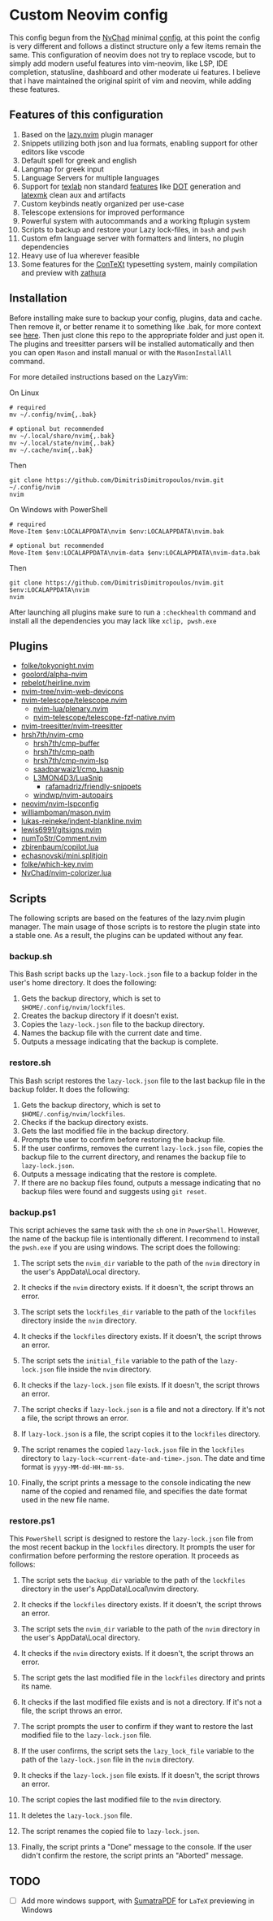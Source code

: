 # Custom Neovim config

This config begun from the [NvChad](https://github.com/NvChad/NvChad) minimal [config](https://github.com/NvChad/basic-config), at this point the config is very different and follows a distinct structure only a few items remain the same. This configuration of neovim does not try to replace vscode, but to simply add modern useful features into vim-neovim, like LSP, IDE completion, statusline, dashboard and other moderate ui features. I believe that i have maintained the original spirit of vim and neovim, while adding these features.

## Features of this configuration

1. Based on the [lazy.nvim](https://github.com/folke/lazy.nvim) plugin manager
2. Snippets utilizing both json and lua formats, enabling support for other editors like vscode
3. Default spell for greek and english
4. Langmap for greek input
5. Language Servers for multiple languages
6. Support for [texlab](https://github.com/latex-lsp/texlab) non standard [features](https://github.com/latex-lsp/texlab/wiki/Workspace-commands) like [DOT](https://graphviz.org/doc/info/lang.html) generation and [latexmk](https://mg.readthedocs.io/latexmk.html) clean aux and artifacts
7. Custom keybinds neatly organized per use-case
8. Telescope extensions for improved performance
9. Powerful system with autocommands and a working ftplugin system
10. Scripts to backup and restore your Lazy lock-files, in `bash` and `pwsh`
11. Custom efm language server with formatters and linters, no plugin dependencies
12. Heavy use of lua wherever feasible
13. Some features for the [ConTeXt](https://wiki.contextgarden.net/Comparison_between_ConTeXt_and_other_typesetting_programs) typesetting system, mainly compilation and preview with [zathura](https://pwmt.org/projects/zathura/)

## Installation

Before installing make sure to backup your config, plugins, data and cache. Then remove it, or better rename it to something like <folder>.bak, for more context see [here](http://www.lazyvim.org/installation). Then just clone this repo to the appropriate folder and just open it. The plugins and treesitter parsers will be installed automatically and then you can open `Mason` and install manual or with the `MasonInstallAll` command.

For more detailed instructions based on the LazyVim:

On Linux

```
# required
mv ~/.config/nvim{,.bak}

# optional but recommended
mv ~/.local/share/nvim{,.bak}
mv ~/.local/state/nvim{,.bak}
mv ~/.cache/nvim{,.bak}
```
Then
```
git clone https://github.com/DimitrisDimitropoulos/nvim.git ~/.config/nvim
nvim
```

On Windows with PowerShell

```
# required
Move-Item $env:LOCALAPPDATA\nvim $env:LOCALAPPDATA\nvim.bak

# optional but recommended
Move-Item $env:LOCALAPPDATA\nvim-data $env:LOCALAPPDATA\nvim-data.bak
```

Then

```
git clone https://github.com/DimitrisDimitropoulos/nvim.git $env:LOCALAPPDATA\nvim
nvim
```

After launching all plugins make sure to run a `:checkhealth` command and install all the dependencies you may lack like `xclip, pwsh.exe`

## Plugins

-   [folke/tokyonight.nvim](https://github.com/folke/tokyonight.nvim)
-   [goolord/alpha-nvim](https://github.com/goolord/alpha-nvim)
-   [rebelot/heirline.nvim](https://github.com/rebelot/heirline.nvim)
-   [nvim-tree/nvim-web-devicons](https://github.com/nvim-tree/nvim-web-devicons)
-   [nvim-telescope/telescope.nvim](https://github.com/nvim-telescope/telescope.nvim)
    -   [nvim-lua/plenary.nvim](https://github.com/nvim-lua/plenary.nvim)
    -   [nvim-telescope/telescope-fzf-native.nvim](https://github.com/nvim-telescope/telescope-fzf-native.nvim)
-   [nvim-treesitter/nvim-treesitter](https://github.com/nvim-treesitter/nvim-treesitter)
-   [hrsh7th/nvim-cmp](https://github.com/hrsh7th/nvim-cmp)
    -   [hrsh7th/cmp-buffer](https://github.com/hrsh7th/cmp-buffer)
    -   [hrsh7th/cmp-path](https://github.com/hrsh7th/cmp-path)
    -   [hrsh7th/cmp-nvim-lsp](https://github.com/hrsh7th/cmp-nvim-lsp)
    -   [saadparwaiz1/cmp_luasnip](https://github.com/saadparwaiz1/cmp_luasnip)
    -   [L3MON4D3/LuaSnip](https://github.com/L3MON4D3/LuaSnip)
        -   [rafamadriz/friendly-snippets](https://github.com/rafamadriz/friendly-snippets)
    -   [windwp/nvim-autopairs](https://github.com/windwp/nvim-autopairs)
-   [neovim/nvim-lspconfig](https://github.com/neovim/nvim-lspconfig)
-   [williamboman/mason.nvim](https://github.com/williamboman/mason.nvim)
-   [lukas-reineke/indent-blankline.nvim](https://github.com/lukas-reineke/indent-blankline.nvim)
-   [lewis6991/gitsigns.nvim](https://github.com/lewis6991/gitsigns.nvim)
-   [numToStr/Comment.nvim](https://github.com/numToStr/Comment.nvim)
-   [zbirenbaum/copilot.lua](https://github.com/zbirenbaum/copilot.lua)
-   [echasnovski/mini.splitjoin](https://github.com/echasnovski/mini.splitjoin)
-   [folke/which-key.nvim](https://github.com/folke/which-key.nvim)
-   [NvChad/nvim-colorizer.lua](https://github.com/NvChad/nvim-colorizer.lua)

## Scripts

The following scripts are based on the features of the lazy.nvim plugin manager. The main usage of those scripts is to restore the plugin state into a stable one. As a result, the plugins can be updated without any fear.

### backup.sh

This Bash script backs up the `lazy-lock.json` file to a backup folder in the user's home directory. It does the following:

1. Gets the backup directory, which is set to `$HOME/.config/nvim/lockfiles`.
2. Creates the backup directory if it doesn't exist.
3. Copies the `lazy-lock.json` file to the backup directory.
4. Names the backup file with the current date and time.
5. Outputs a message indicating that the backup is complete.

### restore.sh

This Bash script restores the `lazy-lock.json` file to the last backup file in the backup folder. It does the following:

1. Gets the backup directory, which is set to `$HOME/.config/nvim/lockfiles`.
2. Checks if the backup directory exists.
3. Gets the last modified file in the backup directory.
4. Prompts the user to confirm before restoring the backup file.
5. If the user confirms, removes the current `lazy-lock.json` file, copies the backup file to the current directory, and renames the backup file to `lazy-lock.json`.
6. Outputs a message indicating that the restore is complete.
7. If there are no backup files found, outputs a message indicating that no backup files were found and suggests using `git reset`.

### backup.ps1

This script achieves the same task with the `sh` one in `PowerShell`. However, the name of the backup file is intentionally different. I recommend to install the `pwsh.exe` if you are using windows. The script does the following:

1. The script sets the `nvim_dir` variable to the path of the `nvim` directory in the user's AppData\Local directory.

2. It checks if the `nvim` directory exists. If it doesn't, the script throws an error.

3. The script sets the `lockfiles_dir` variable to the path of the `lockfiles` directory inside the `nvim` directory.

4. It checks if the `lockfiles` directory exists. If it doesn't, the script throws an error.

5. The script sets the `initial_file` variable to the path of the `lazy-lock.json` file inside the `nvim` directory.

6. It checks if the `lazy-lock.json` file exists. If it doesn't, the script throws an error.

7. The script checks if `lazy-lock.json` is a file and not a directory. If it's not a file, the script throws an error.

8. If `lazy-lock.json` is a file, the script copies it to the `lockfiles` directory.

9. The script renames the copied `lazy-lock.json` file in the `lockfiles` directory to `lazy-lock-<current-date-and-time>.json`. The date and time format is `yyyy-MM-dd-HH-mm-ss`.

10. Finally, the script prints a message to the console indicating the new name of the copied and renamed file, and specifies the date format used in the new file name.

### restore.ps1

This `PowerShell` script is designed to restore the `lazy-lock.json` file from the most recent backup in the `lockfiles` directory. It prompts the user for confirmation before performing the restore operation. It proceeds as follows:

1. The script sets the `backup_dir` variable to the path of the `lockfiles` directory in the user's AppData\Local\nvim directory.

2. It checks if the `lockfiles` directory exists. If it doesn't, the script throws an error.

3. The script sets the `nvim_dir` variable to the path of the `nvim` directory in the user's AppData\Local directory.

4. It checks if the `nvim` directory exists. If it doesn't, the script throws an error.

5. The script gets the last modified file in the `lockfiles` directory and prints its name.

6. It checks if the last modified file exists and is not a directory. If it's not a file, the script throws an error.

7. The script prompts the user to confirm if they want to restore the last modified file to the `lazy-lock.json` file.

8. If the user confirms, the script sets the `lazy_lock_file` variable to the path of the `lazy-lock.json` file in the `nvim` directory.

9. It checks if the `lazy-lock.json` file exists. If it doesn't, the script throws an error.

10. The script copies the last modified file to the `nvim` directory.

11. It deletes the `lazy-lock.json` file.

12. The script renames the copied file to `lazy-lock.json`.

13. Finally, the script prints a "Done" message to the console. If the user didn't confirm the restore, the script prints an "Aborted" message.

## TODO

-   [ ] Add more windows support, with [SumatraPDF](https://www.sumatrapdfreader.org/free-pdf-reader) for `LaTeX` previewing in Windows
